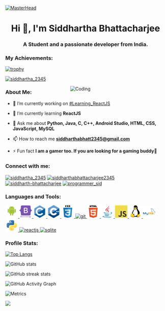 [![MasterHead](https://www.digitalsolutionservices.com/img/services/website1.gif)](https://github.com/SiddharthaBhattacharjee)
<h1 align="center">Hi 👋, I'm Siddhartha Bhattacharjee</h1>
<h3 align="center">A Student and a passionate developer from India.</h3>


<h3 align="left">My Achievements:</h3>

[![trophy](https://github-profile-trophy.vercel.app/?username=SiddharthaBhattacharjee&theme=discord)](https://github.com/ryo-ma/github-profile-trophy)


<p align="left"> <a href="https://twitter.com/siddhartha_2345" target="blank"><img src="https://img.shields.io/twitter/follow/siddhartha_2345?logo=twitter&style=for-the-badge" alt="siddhartha_2345" /></a> </p>

<img align="right" alt="Coding" width="300" src="https://i.pinimg.com/originals/e4/26/70/e426702edf874b181aced1e2fa5c6cde.gif">

<h3 align="left">About Me:</h3>

- 🔭 I’m currently working on [#Learning_ReactJS](https://github.com/SiddharthaBhattacharjee/Learning_React)

- 🌱 I’m currently learning **ReactJS**

- 💬 Ask me about **Python, Java, C, C++, Android Studio, HTML, CSS, JavaScript, MySQL**

- 📫 How to reach me **siddharthabhatt2345@gmail.com**

- ⚡ Fun fact **I am a gamer too. If you are looking for a gaming buddy👀**

<h3 align="left">Connect with me:</h3>
<p align="left">
<a href="https://twitter.com/siddhartha_2345" target="blank"><img align="center" src="https://raw.githubusercontent.com/rahuldkjain/github-profile-readme-generator/master/src/images/icons/Social/twitter.svg" alt="siddhartha_2345" height="30" width="40" /></a>
<a href="https://linkedin.com/in/siddharthabhattacharjee2345" target="blank"><img align="center" src="https://raw.githubusercontent.com/rahuldkjain/github-profile-readme-generator/master/src/images/icons/Social/linked-in-alt.svg" alt="siddharthabhattacharjee2345" height="30" width="40" /></a>
<a href="https://stackoverflow.com/users/16950216/siddharth-bhattacharjee" target="blank"><img align="center" src="https://raw.githubusercontent.com/rahuldkjain/github-profile-readme-generator/master/src/images/icons/Social/stack-overflow.svg" alt="siddharth-bhattacharjee" height="30" width="40" /></a>
<a href="https://instagram.com/programmer_sid" target="blank"><img align="center" src="https://raw.githubusercontent.com/rahuldkjain/github-profile-readme-generator/master/src/images/icons/Social/instagram.svg" alt="programmer_sid" height="30" width="40" /></a>
</p>

<h3 align="left">Languages and Tools:</h3>
<p align="left"> <a href="https://developer.android.com" target="_blank" rel="noreferrer"> <img src="https://raw.githubusercontent.com/devicons/devicon/master/icons/android/android-original-wordmark.svg" alt="android" width="40" height="40"/> </a> <a href="https://getbootstrap.com" target="_blank" rel="noreferrer"> <img src="https://raw.githubusercontent.com/devicons/devicon/master/icons/bootstrap/bootstrap-plain-wordmark.svg" alt="bootstrap" width="40" height="40"/> </a><a href="https://www.cprogramming.com/" target="_blank" rel="noreferrer"> <img src="https://raw.githubusercontent.com/devicons/devicon/master/icons/c/c-original.svg" alt="c" width="40" height="40"/> </a> <a href="https://www.w3schools.com/cpp/" target="_blank" rel="noreferrer"> <img src="https://raw.githubusercontent.com/devicons/devicon/master/icons/cplusplus/cplusplus-original.svg" alt="cplusplus" width="40" height="40"/> </a> <a href="https://www.w3schools.com/css/" target="_blank" rel="noreferrer"> <img src="https://raw.githubusercontent.com/devicons/devicon/master/icons/css3/css3-original-wordmark.svg" alt="css3" width="40" height="40"/> </a> <a href="https://git-scm.com/" target="_blank" rel="noreferrer"> <img src="https://www.vectorlogo.zone/logos/git-scm/git-scm-icon.svg" alt="git" width="40" height="40"/> </a> <a href="https://www.w3.org/html/" target="_blank" rel="noreferrer"> <img src="https://raw.githubusercontent.com/devicons/devicon/master/icons/html5/html5-original-wordmark.svg" alt="html5" width="40" height="40"/> </a> <a href="https://www.java.com" target="_blank" rel="noreferrer"> <img src="https://raw.githubusercontent.com/devicons/devicon/master/icons/java/java-original.svg" alt="java" width="40" height="40"/> </a> <a href="https://developer.mozilla.org/en-US/docs/Web/JavaScript" target="_blank" rel="noreferrer"> <img src="https://raw.githubusercontent.com/devicons/devicon/master/icons/javascript/javascript-original.svg" alt="javascript" width="40" height="40"/> </a>  <a href="https://www.linux.org/" target="_blank" rel="noreferrer"> <img src="https://raw.githubusercontent.com/devicons/devicon/master/icons/linux/linux-original.svg" alt="linux" width="40" height="40"/>  <a href="https://www.mysql.com/" target="_blank" rel="noreferrer"> <img src="https://raw.githubusercontent.com/devicons/devicon/master/icons/mysql/mysql-original-wordmark.svg" alt="mysql" width="40" height="40"/> </a> <a href="https://www.python.org" target="_blank" rel="noreferrer"> <img src="https://raw.githubusercontent.com/devicons/devicon/master/icons/python/python-original.svg" alt="python" width="40" height="40"/> </a> <a href="https://www.reactjs.org/" target="_blank" rel="noreferrer"> <img src="https://www.vectorlogo.zone/logos/reactjs/reactjs-icon.svg" alt="reactjs" width="40" height="40"/> </a> <a href="https://www.sqlite.org/" target="_blank" rel="noreferrer"> <img src="https://www.vectorlogo.zone/logos/sqlite/sqlite-icon.svg" alt="sqlite" width="40" height="40"/> </a> 
 </p>
<h3 align="left">Profile Stats:</h3>

[![Top Langs](https://github-readme-stats.vercel.app/api/top-langs/?username=SiddharthaBhattacharjee&theme=nord)](https://github.com/anuraghazra/github-readme-stats)

![GitHub stats](https://github-readme-stats.vercel.app/api?username=SiddharthaBhattacharjee&show_icons=true&theme=nord)  

![GitHub streak stats](https://github-readme-streak-stats.herokuapp.com/?user=SiddharthaBhattacharjee&theme=nord)  

![GitHub Activity Graph](https://activity-graph.herokuapp.com/graph?username=SiddharthaBhattacharjee&theme=nord)

![Metrics](https://metrics.lecoq.io/SiddharthaBhattacharjee?template=classic&config.timezone=Asia%2FCalcutta)

[![](https://visitcount.itsvg.in/api?id=SiddharthaBhattacharjee&label=Profile%20Views&color=0&icon=5&pretty=true)](https://visitcount.itsvg.in)

